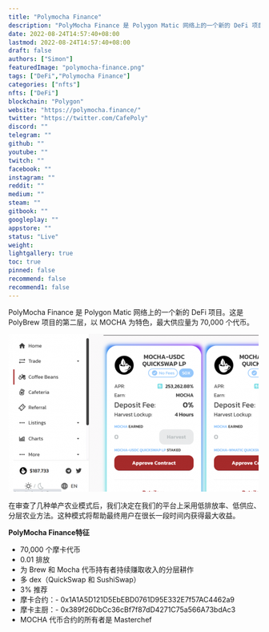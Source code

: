 ```yaml
---
title: "Polymocha Finance"
description: "PolyMocha Finance 是 Polygon Matic 网络上的一个新的 DeFi 项目。这是 PolyBrew 项目的第二层，以 MOCHA 为特色，最大供应量为 70,000 个代币。"
date: 2022-08-24T14:57:40+08:00
lastmod: 2022-08-24T14:57:40+08:00
draft: false
authors: ["Simon"]
featuredImage: "polymocha-finance.png"
tags: ["DeFi","Polymocha Finance"]
categories: ["nfts"]
nfts: ["DeFi"]
blockchain: "Polygon"
website: "https://polymocha.finance/"
twitter: "https://twitter.com/CafePoly"
discord: ""
telegram: ""
github: ""
youtube: ""
twitch: ""
facebook: ""
instagram: ""
reddit: ""
medium: ""
steam: ""
gitbook: ""
googleplay: ""
appstore: ""
status: "Live"
weight: 
lightgallery: true
toc: true
pinned: false
recommend: false
recommend1: false
---
```

PolyMocha Finance 是 Polygon Matic 网络上的一个新的 DeFi 项目。这是 PolyBrew 项目的第二层，以 MOCHA 为特色，最大供应量为 70,000 个代币。

![配图](7d9014f455b5e1827d68066b39f09d.png)

在审查了几种单产农业模式后，我们决定在我们的平台上采用低排放率、低供应、分层农业方法。这种模式将帮助最终用户在很长一段时间内获得最大收益。

**PolyMocha Finance特征**

- 70,000 个摩卡代币
- 0.01 排放
- 为 Brew 和 Mocha 代币持有者持续赚取收入的分层耕作
- 多 dex（QuickSwap 和 SushiSwap）
- 3% 推荐
- 摩卡合约：- 0x1A1A5D121D5EbEBD0761D95E332E7f57AC4462a9
- 摩卡主厨：- 0x389f26DbCc36cBf7f87dD4271C75a566A73bdAc3
- MOCHA 代币合约的所有者是 Masterchef